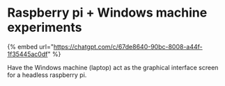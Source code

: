 # Raspberry pi + Windows machine experiments

{% embed url="https://chatgpt.com/c/67de8640-90bc-8008-a44f-1f35445ac0df" %}

Have the Windows machine (laptop) act as the graphical interface screen for a headless raspberry pi.
